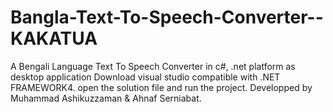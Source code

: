 # Bangla-Text-To-Speech-Converter--KAKATUA
A Bengali Language Text To Speech Converter  in c#, .net platform as desktop application
Download visual studio compatible with .NET FRAMEWORK4. open the solution file and run the project.
Developped by Muhammad Ashikuzzaman & Ahnaf Serniabat.
